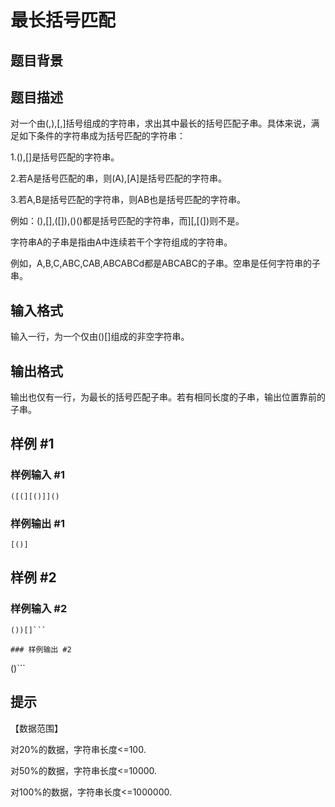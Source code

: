 # 最长括号匹配

## 题目背景



## 题目描述

对一个由(,),[,]括号组成的字符串，求出其中最长的括号匹配子串。具体来说，满足如下条件的字符串成为括号匹配的字符串：

  1.(),[]是括号匹配的字符串。

2.若A是括号匹配的串，则(A),[A]是括号匹配的字符串。

3.若A,B是括号匹配的字符串，则AB也是括号匹配的字符串。

例如：(),[],([]),()()都是括号匹配的字符串，而][,[(])则不是。

字符串A的子串是指由A中连续若干个字符组成的字符串。

例如，A,B,C,ABC,CAB,ABCABCd都是ABCABC的子串。空串是任何字符串的子串。


## 输入格式

输入一行，为一个仅由()[]组成的非空字符串。


## 输出格式

输出也仅有一行，为最长的括号匹配子串。若有相同长度的子串，输出位置靠前的子串。


## 样例 #1

### 样例输入 #1
```
([(][()]]()
```

### 样例输出 #1

```
[()]
```

## 样例 #2

### 样例输入 #2
```
())[]```

### 样例输出 #2

```
()```

## 提示

【数据范围】

对20%的数据，字符串长度<=100.

对50%的数据，字符串长度<=10000.

对100%的数据，字符串长度<=1000000.

